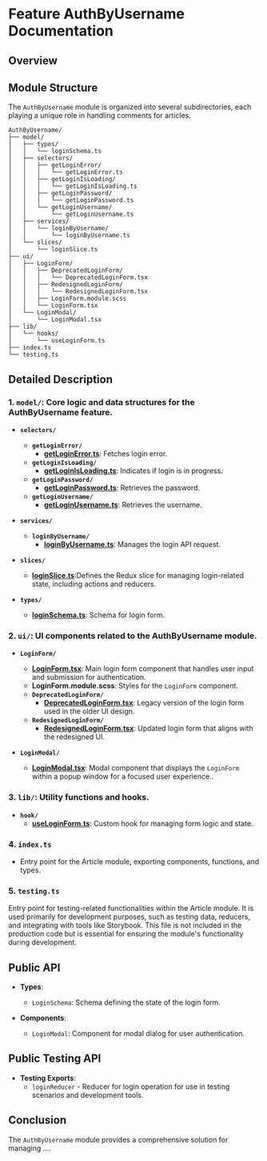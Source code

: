 # Feature AuthByUsername  Documentation

## Overview


## Module Structure

The `AuthByUsername` module is organized into several subdirectories, each playing a unique role in handling comments for articles.

```text
AuthByUsername/
├── model/
│   ├── types/
│   │   └── loginSchema.ts
│   ├── selectors/
│   │   ├── getLoginError/
│   │   │   └── getLoginError.ts
│   │   ├── getLoginIsLoading/
│   │   │   └── getLoginIsLoading.ts
│   │   ├── getLoginPassword/
│   │   │   └── getLoginPassword.ts
│   │   └── getLoginUsername/
│   │       └── getLoginUsername.ts
│   ├── services/
│   │   └── loginByUsername/
│   │       └── loginByUsername.ts
│   └── slices/
│       └── loginSlice.ts
├── ui/
│   ├── LoginForm/
│   │   ├── DeprecatedLoginForm/
│   │   │   └── DeprecatedLoginForm.tsx
│   │   ├── RedesignedLoginForm/
│   │   │   └── RedesignedLoginForm.tsx
│   │   ├── LoginForm.module.scss
│   │   └── LoginForm.tsx
│   └── LoginModal/
│       └── LoginModal.tsx
├── lib/
│   └── hooks/
│       └── useLoginForm.ts
├── index.ts
└── testing.ts
```
## Detailed Description

### 1. `model/`: Core logic and data structures for the AuthByUsername feature.

- **`selectors/`**
  - **`getLoginError/`**
    - [**getLoginError.ts**](./model/selectors/getLoginError/README.md):  Fetches login error.
  - **`getLoginIsLoading/`**
    - [**getLoginIsLoading.ts**](./model/selectors/getLoginIsLoading/README.md):  Indicates if login is in progress.
  - **`getLoginPassword/`**
    - [**getLoginPassword.ts**](./model/selectors/getLoginPassword/README.md):   Retrieves the password.
  - **`getLoginUsername/`**
    - [**getLoginUsername.ts**](./model/selectors/getLoginUsername/README.md):  Retrieves the username.
    
- **`services/`**
  - **`loginByUsername/`**
    - [**loginByUsername.ts**](./model/services/loginByUsername/README.md): Manages the login API request.

- **`slices/`**
  - [**loginSlice.ts**](model/slices/README.md):Defines the Redux slice for managing login-related state, including actions and reducers.

- **`types/`**
  - [**loginSchema.ts**](./model/types/loginSchema.ts): Schema for login form.

### 2. `ui/`: UI components related to the AuthByUsername module.

- **`LoginForm/`**
  - [**LoginForm.tsx**](./ui/LoginForm/README.md): Main login form component that handles user input and submission for authentication.
  - **LoginForm.module.scss**: Styles for the `LoginForm` component.
  - **`DeprecatedLoginForm/`**
    - [**DeprecatedLoginForm.tsx**](./ui/LoginForm/DeprecatedLoginForm/README.md): Legacy version of the login form used in the older UI design.
  - **`RedesignedLoginForm/`**
    - [**RedesignedLoginForm.tsx**](./ui/LoginForm/RedesignedLoginForm/README.md): Updated login form that aligns with the redesigned UI.

- **`LoginModal/`**
  - [**LoginModal.tsx**](./ui/LoginModal/README.md): Modal component that displays the `LoginForm` within a popup window for a focused user experience..
  
### 3. `lib/`:  Utility functions and hooks.
- **`hook/`**
  - [**useLoginForm.ts**](./lib/hooks/README.md):  Custom hook for managing form logic and state.


### 4. `index.ts`
- Entry point for the Article module, exporting components, functions, and types.

### 5. `testing.ts`

Entry point for testing-related functionalities within the Article module. It is used primarily for development purposes, such as testing data, reducers, and integrating with tools like Storybook. This file is not included in the production code but is essential for ensuring the module's functionality during development.


## Public API

- **Types**:
    - `LoginSchema`: Schema defining the state of the login form.

- **Components**:
    - `LoginModal`: Component for modal dialog for user authentication.

## Public Testing API
- **Testing Exports**:
    - `loginReducer` - Reducer for login operation for use in testing scenarios and development tools.


## Conclusion
The `AuthByUsername` module provides a comprehensive solution for managing .... 
